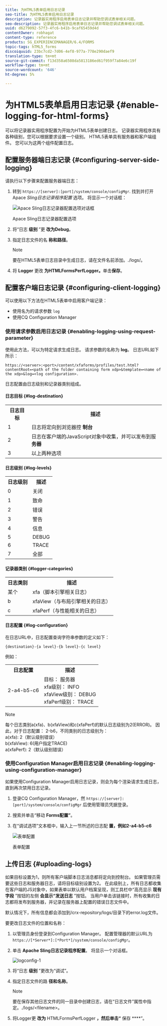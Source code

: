 ```yaml
---
title: 为HTML5表单启用日志记录
seo-title: 为HTML5表单启用日志记录
description: 记录器实用程序启用表单日志记录并帮助您调试表单相关问题。
seo-description: 记录器实用程序启用表单日志记录并帮助您调试表单相关问题。
uuid: d6279092-57f3-4fc6-b41b-9caf65459d4d
contentOwner: robhagat
content-type: reference
products: SG_EXPERIENCEMANAGER/6.4/FORMS
topic-tags: hTML5_forms
discoiquuid: 23bc7cd2-7d06-4ef8-977a-778e290daef9
translation-type: tm+mt
source-git-commit: f13d358a6508da5813186ed61f959f7a84e6c19f
workflow-type: tm+mt
source-wordcount: '646'
ht-degree: 5%

---
```



# 为HTML5表单启用日志记录 {#enable-logging-for-html-forms}

可以将记录器实用程序配置为开始为HTML5表单创建日志。 记录器实用程序具有各种级别，您可以根据要求设置一个级别。 HTML5表单具有服务器和客户端组件。 您可以为这两个组件配置日志。

## 配置服务器端日志记录 {#configuring-server-side-logging}

请执行以下步骤来配置服务器端日志：

1. 转到 `https://[server]:[port]/system/console/configMgr`. 找到并打开Apace *Sling日志记录程序配置* 选项。 将显示一个对话框：

   ![ Apace Sling日志记录器配置选项对话框](assets/logconfig.png)

   Apace Sling日志记录器配置选项

1. 将“日志 **级别** ”更 **改为Debug**。

1. 指定日志文件的名 **称和路径**。

   >[!NOTE]
   >
   >要在HTML5表单日志目录中生成日志，请在文件名前添加。./logs/。

1. 将 **Logger** 更改 **为HTMLFormsPerfLogger。**&#x200B;单击&#x200B;**保存**。

## 配置客户端日志记录 {#configuring-client-logging}

可以使用以下方法在HTML5表单中启用客户端记录：

* 使用名为的请求参数 `log`
* 使用CQ Configuration Manager

### 使用请求参数启用日志记录 {#enabling-logging-using-request-parameter}

使用此方法，可以为特定请求生成日志。 请求参数的名称为 **log**。 日志URL如下所示：

`https://<server>:<port>/content/xfaforms/profiles/test.html?contentRoot=<path of the folder containing form xdp>&template=<name of the xdp>&log=<log configuration>.`

日志配置由日志级别和记录器类别组成。

#### 日志目标 {#log-destination}

<table> 
 <tbody> 
  <tr> 
   <th><strong>日志目标</strong></th> 
   <th><strong>描述</strong></th> 
  </tr> 
  <tr> 
   <td>1</td> 
   <td>日志将定向到浏览器控 <strong>制台</strong></td> 
  </tr> 
  <tr> 
   <td>2</td> 
   <td>日志在客户端的JavaScript对象中收集，并可以发布到服 <strong>务器</strong> </td> 
  </tr> 
  <tr> 
   <td>3</td> 
   <td>以上两种选项<br /> </td> 
  </tr> 
 </tbody> 
</table>

#### 日志级别 {#log-levels}

<table> 
 <tbody> 
  <tr> 
   <th>日志级别</th> 
   <th>描述</th> 
  </tr> 
  <tr> 
   <td>0</td> 
   <td>关闭<br type="_moz" /> </td> 
  </tr> 
  <tr> 
   <td>1</td> 
   <td>致命<br type="_moz" /> </td> 
  </tr> 
  <tr> 
   <td>2</td> 
   <td>错误<br type="_moz" /> </td> 
  </tr> 
  <tr> 
   <td>3</td> 
   <td>警告<br type="_moz" /> </td> 
  </tr> 
  <tr> 
   <td>4</td> 
   <td>信息<br type="_moz" /> </td> 
  </tr> 
  <tr> 
   <td>5</td> 
   <td>DEBUG<br type="_moz" /> </td> 
  </tr> 
  <tr> 
   <td>6</td> 
   <td>TRACE<br type="_moz" /> </td> 
  </tr> 
  <tr> 
   <td>7</td> 
   <td>全部<br type="_moz" /> </td> 
  </tr> 
 </tbody> 
</table>

#### 记录器类别 {#logger-categories}

<table> 
 <tbody> 
  <tr> 
   <th>日志类别</th> 
   <th>描述</th> 
  </tr> 
  <tr> 
   <td>某个 </td> 
   <td>xfa（脚本引擎相关日志）</td> 
  </tr> 
  <tr> 
   <td>b</td> 
   <td>xfaView（与布局引擎相关的日志）<br type="_moz" /> </td> 
  </tr> 
  <tr> 
   <td>c</td> 
   <td>xfaPerf（与性能相关的日志）<br type="_moz" /> </td> 
  </tr> 
 </tbody> 
</table>

#### 日志配置 {#log-configuration}

在日志URL中，日志配置查询字符串参数的定义如下：

`{destination}-{a level}-{b level}-{c level}`

例如：

<table> 
 <tbody> 
  <tr> 
   <th>日志配置</th> 
   <th>描述</th> 
  </tr> 
  <tr> 
   <td>2-a4-b5-c6<br type="_moz" /> </td> 
   <td>目标： 服务器<br /> xfa级别： INFO<br /> xfaView级别： DEBUG<br /> xfaPerf级别： TRACE</td> 
  </tr> 
 </tbody> 
</table>

>[!NOTE]
>
>每个日志类别a(xfa)、b(xfaView)和c(xfaPerf)的默认日志级别为2(ERROR)。 因此，对于日志配置： 2-b6，不同类别的日志级别为：\
>a(xfa): 2（默认级别错误）\
>b(xfaView): 6(用户指定TRACE)\
>a(xfaPerf): 2（默认级别错误）

### 使用Configuration Manager启用日志记录 {#enabling-logging-using-configuration-manager}

如果使用Configuration Manager启用日志记录，则会为每个渲染请求生成日志，直到再次禁用日志记录。

1. 登录CQ Configuration Manager，然 `https://[server]:[port]/system/console/configMgr` 后使用管理员凭据登录。
1. 搜索并单击“移动 **Forms配置”**。
1. 在“调试选项”文本框中，输入上一节所述的日志配 **置，例如2-a4-b5-c6**

   ![表单配置](assets/forms_configuration.png)

   表单配置

## 上传日志 {#uploading-logs}

如果目标设置为1，则所有客户端脚本日志消息都将定向到控制台。 如果管理员需要这些日志和服务器日志，请将目标级别设置为2。 在此级别上，所有日志都收集在客户端的JS对象中，如果表单以默认用户档案呈现，则工具栏中“高亮显示 **现有字段** ”按钮的左侧 **会显示“发送日志** ”按钮。 当用户单击该链接时，所有收集的日志都将发布到服务器，并记录在服务器上配置的错误日志文件中。

默认情况下，所有信息都会添加到/crx-repository/logs/目录下的error.log文件。

要更改日志文件的位置和名称：

1. 以管理员身份登录到Configuration Manager。 配置管理器的默认URL为 `https://[*Server*]:[*Port*]/system/console/configMgr`。
1. 单击 **Apache Sling日志记录程序配置**。 将显示一个对话框。

   ![logconfig-1](assets/logconfig-1.png)

1. 将“日志 **级别** ”更改为“调试”。

1. 指定日志文件的路 **径和名称**。

   >[!NOTE]
   >
   >要在保存其他日志文件的同一目录中创建日志，请在“日志文件”属性中指定。./logs/&lt;filename>。

1. 将Logger更 **改为** HTMLFormsPerfLogger **，然后单击“** 保存 ****”。

